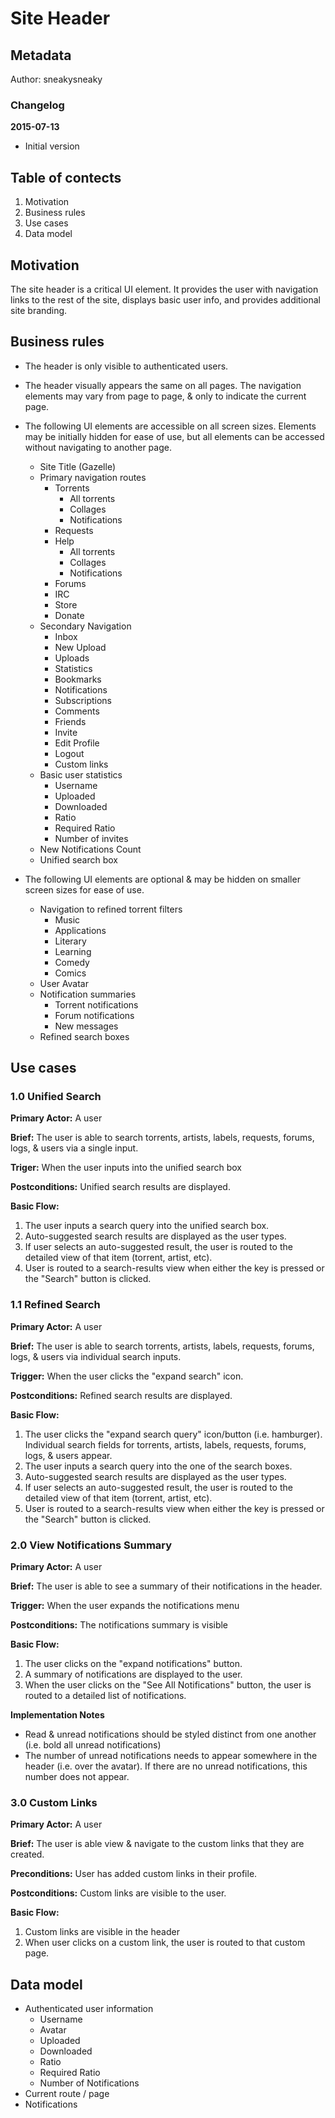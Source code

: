 # Site Header

## Metadata

Author: sneakysneaky

### Changelog

**2015-07-13**

* Initial version

## Table of contects

1. Motivation
1. Business rules
1. Use cases
1. Data model

## Motivation

The site header is a critical UI element. It provides the user with navigation links to the rest of the site, displays basic user info, and provides additional site branding.

## Business rules

* The header is only visible to authenticated users.
* The header visually appears the same on all pages. The navigation elements may vary from page to page, & only to indicate the current page.

* The following UI elements are accessible on all screen sizes. Elements may be initially hidden for ease of use, but all elements can be accessed without navigating to another page.
  * Site Title (Gazelle)
  * Primary navigation routes
    * Torrents
      * All torrents
      * Collages
      * Notifications
    * Requests
    * Help
      * All torrents
      * Collages
      * Notifications
    * Forums
    * IRC
    * Store
    * Donate
  * Secondary Navigation
    * Inbox
    * New Upload
    * Uploads
    * Statistics
    * Bookmarks
    * Notifications
    * Subscriptions
    * Comments
    * Friends
    * Invite
    * Edit Profile
    * Logout
    * Custom links
  * Basic user statistics
    * Username
    * Uploaded
    * Downloaded
    * Ratio
    * Required Ratio
    * Number of invites
  * New Notifications Count
  * Unified search box

* The following UI elements are optional & may be hidden on smaller screen sizes for ease of use.
  * Navigation to refined torrent filters
    * Music
    * Applications
    * Literary
    * Learning
    * Comedy
    * Comics
  * User Avatar
  * Notification summaries
    * Torrent notifications
    * Forum notifications
    * New messages
  * Refined search boxes

## Use cases

### 1.0 Unified Search

**Primary Actor:** A user

**Brief:** The user is able to search torrents, artists, labels, requests, forums, logs, & users via a single input.

**Triger:** When the user inputs into the unified search box

**Postconditions:** Unified search results are displayed.

**Basic Flow:**

1. The user inputs a search query into the unified search box.
1. Auto-suggested search results are displayed as the user types.
1. If user selects an auto-suggested result, the user is routed to the detailed view of that item (torrent, artist, etc).
1. User is routed to a search-results view when either the <enter> key is pressed or the "Search" button is clicked.

### 1.1 Refined Search

**Primary Actor:** A user

**Brief:** The user is able to search torrents, artists, labels, requests, forums, logs, & users via individual search inputs.

**Trigger:** When the user clicks the "expand search" icon.

**Postconditions:** Refined search results are displayed.

**Basic Flow:**

1. The user clicks the "expand search query" icon/button (i.e. hamburger). Individual search fields for torrents, artists, labels, requests, forums, logs, & users appear.
1. The user inputs a search query into the one of the search boxes.
1. Auto-suggested search results are displayed as the user types.
1. If user selects an auto-suggested result, the user is routed to the detailed view of that item (torrent, artist, etc).
1. User is routed to a search-results view when either the <enter> key is pressed or the "Search" button is clicked.

### 2.0 View Notifications Summary

**Primary Actor:** A user

**Brief:** The user is able to see a summary of their notifications in the header.

**Trigger:** When the user expands the notifications menu

**Postconditions:** The notifications summary is visible

**Basic Flow:**

1. The user clicks on the "expand notifications" button.
1. A summary of notifications are displayed to the user.
1. When the user clicks on the "See All Notifications" button, the user is routed to a detailed list of notifications.

**Implementation Notes**

* Read & unread notifications should be styled distinct from one another (i.e. bold all unread notifications)
* The number of unread notifications needs to appear somewhere in the header (i.e. over the avatar). If there are no unread notifications, this number does not appear.

### 3.0 Custom Links

**Primary Actor:** A user

**Brief:** The user is able view & navigate to the custom links that they are created.

**Preconditions:** User has added custom links in their profile.

**Postconditions:** Custom links are visible to the user.

**Basic Flow:**

1. Custom links are visible in the header
1. When user clicks on a custom link, the user is routed to that custom page.

## Data model

* Authenticated user information
  * Username
  * Avatar
  * Uploaded
  * Downloaded
  * Ratio
  * Required Ratio
  * Number of Notifications
* Current route / page
* Notifications
